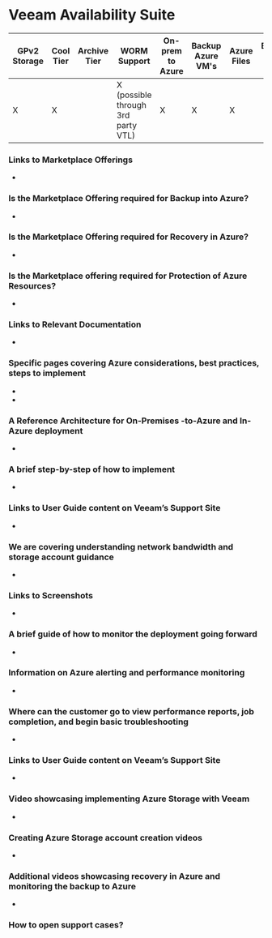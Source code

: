 # Veeam Availability Suite

| GPv2 Storage |  Cool Tier | Archive Tier | WORM Support | On-prem to Azure | Backup Azure VM's | Azure Files | Backup Azure Blob |
|--------------|------------|--------------|--------------|------------------|-------------------|-------------|-------------------|
|X             |X           |              |X (possible through 3rd party VTL) |X                 |X                  |X            |                   |

### Links to Marketplace Offerings
- 

### Is the Marketplace Offering required for Backup into Azure?
- 

### Is the Marketplace Offering required for Recovery in Azure?
- 

### Is the Marketplace offering required for Protection of Azure Resources?
- 

### Links to Relevant Documentation
- 

### Specific pages covering Azure considerations, best practices, steps to implement
- 
- 

### A Reference Architecture for On-Premises -to-Azure and In-Azure deployment
- 

### A brief step-by-step of how to implement
- 

### Links to User Guide content on Veeam’s Support Site
- 

### We are covering understanding network bandwidth and storage account guidance
-

### Links to Screenshots
- 

### A brief guide of how to monitor the deployment going forward
-

### Information on Azure alerting and performance monitoring
-

### Where can the customer go to view performance reports, job completion, and begin basic troubleshooting
-

### Links to User Guide content on Veeam’s Support Site
-

### Video showcasing implementing Azure Storage with Veeam
-

### Creating Azure Storage account creation videos
-

### Additional videos showcasing recovery in Azure and monitoring the backup to Azure
-

### How to open support cases?
